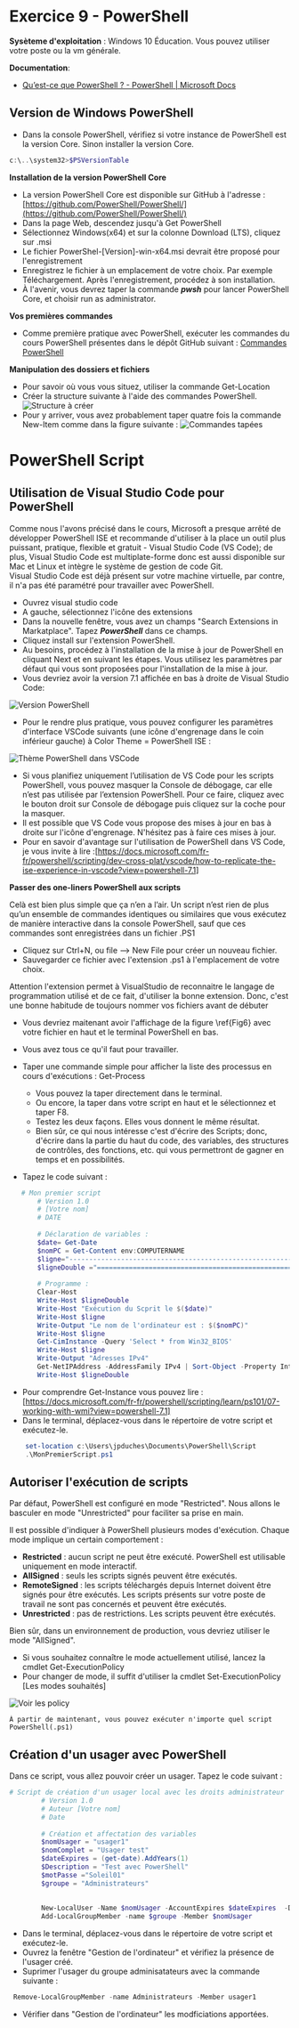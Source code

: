 ﻿# Exercice 9 - PowerShell

**Sysèteme d'exploitation** : Windows 10 Éducation. Vous pouvez utiliser votre poste ou la vm générale.

**Documentation**:

- [Qu’est-ce que PowerShell ? - PowerShell | Microsoft Docs](https://docs.microsoft.com/fr-fr/powershell/scripting/overview?view=powershell-7.1)



## Version de Windows PowerShell

- Dans la console PowerShell, vérifiez si votre instance de PowerShell est la version Core. Sinon installer la version Core.

```PowerShell
c:\..\system32>$PSVersionTable
```
**Installation de la version PowerShell Core**
- La version PowerShell Core est disponible sur GitHub à l'adresse : [https://github.com/PowerShell/PowerShell/](https://github.com/PowerShell/PowerShell/)
- Dans la page Web, descendez jusqu'à Get PowerShell
- Sélectionnez Windows(x64) et sur la colonne Download (LTS), cliquez sur .msi
- Le fichier PowerShel-[Version]-win-x64.msi devrait être proposé pour l'enregistrement
- Enregistrez le fichier à un emplacement de votre choix. Par exemple Téléchargement.
Après l'enregistrement, procédez à son installation.
- À l'avenir, vous devrez taper la commande ***pwsh*** pour lancer PowerShell Core,  et choisir run as administrator.

**Vos premières commandes**
- Comme première pratique avec PowerShell, exécuter les commandes du cours PowerShell  présentes dans le dépôt GitHub suivant :
[Commandes PowerShell](https://github.com/jpduchesneauCegep/420-W44-SF-4391/blob/master/Module06_Scripts/CmdPowerShellCoursTheorique.md)

**Manipulation des dossiers et fichiers**

- Pour savoir où vous vous situez, utiliser la commande Get-Location
- Créer la structure suivante à l'aide des commandes PowerShell.
![Structure à créer](./Structure.png)
- Pour y arriver, vous avez probablement taper quatre fois la commande New-Item comme dans la figure suivante : 
![Commandes tapées](./Resultat.png)

# PowerShell Script

## Utilisation de Visual Studio Code pour PowerShell

Comme nous l'avons précisé dans le cours, Microsoft a presque arrêté de développer PowerShell ISE et recommande d'utiliser à la place un outil plus puissant, pratique, flexible et gratuit - Visual Studio Code (VS Code); de plus, Visual Studio Code est multiplate-forme donc est aussi disponible sur Mac et Linux et intègre le système de gestion de code Git.	
Visual Studio Code est déjà présent sur votre machine virtuelle, par contre, il n'a pas été paramétré pour travailler avec PowerShell.

- Ouvrez visual studio code
- A gauche, sélectionnez  l'icône des extensions
- Dans la nouvelle fenêtre, vous avez un champs "Search Extensions in Markatplace". Tapez ***PowerShell*** dans ce champs.
- Cliquez install sur l'extension PowerShell.
- Au besoins, procédez à l'installation de la mise à jour de PowerShell en cliquant Next et en suivant les étapes. Vous utilisez les paramètres par défaut qui vous sont proposées pour l'installation de la mise à jour.
- Vous devriez avoir la version 7.1 affichée en bas  à droite de Visual Studio Code: 

![Version PowerShell](versionPS.png)

- Pour le rendre plus pratique, vous pouvez configurer les paramètres d'interface VSCode suivants (une icône d'engrenage dans le coin inférieur gauche) à Color Theme = PowerShell ISE :

![Thème PowerShell dans VSCode](themeVScode.png)

- Si vous planifiez uniquement l’utilisation de VS Code pour les scripts PowerShell, vous pouvez masquer la Console de débogage, car elle n’est pas utilisée par l’extension PowerShell. Pour ce faire, cliquez avec le bouton droit sur Console de débogage puis cliquez sur la coche pour la masquer.
- Il est possible que VS Code vous propose des mises à jour en bas à droite sur l'icône d'engrenage. N'hésitez pas à faire ces mises à jour.
- 	Pour en savoir d'avantage sur l'utilisation de PowerShell dans VS Code, je vous invite à lire :[https://docs.microsoft.com/fr-fr/powershell/scripting/dev-cross-plat/vscode/how-to-replicate-the-ise-experience-in-vscode?view=powershell-7.1]
	
**Passer des one-liners PowerShell aux scripts**

 Celà est bien plus simple que ça n’en a l’air. Un script n’est rien de plus qu’un ensemble de commandes identiques ou similaires que vous exécutez de manière interactive dans la console PowerShell, sauf que ces commandes sont enregistrées dans un fichier .PS1

- Cliquez sur Ctrl+N, ou file --> New File pour créer un nouveau fichier.
- Sauvegarder ce fichier avec l'extension .ps1 à l'emplacement de votre choix.

Attention l'extension permet à VisualStudio de reconnaitre le langage de programmation utilisé et de ce fait, d'utiliser la bonne extension. Donc, c'est une bonne habitude de toujours nommer vos fichiers avant de débuter

- Vous devriez maitenant avoir l'affichage de la figure \ref{Fig6} avec votre fichier en haut et le terminal PowerShell en bas.
- Vous avez tous ce qu'il faut pour travailler.
- Taper une commande simple pour afficher la liste des processus en cours d'exécutions : Get-Process
    - Vous pouvez la taper directement dans le terminal.
	-  Ou encore, la taper dans votre script en haut et le sélectionnez et taper F8.
	- Testez les deux façons. Elles vous donnent le même résultat.
	- Bien sûr, ce qui nous intéresse c'est d'écrire des Scripts; donc, d'écrire dans la partie du haut du code, des variables, des structures de contrôles, des fonctions, etc. qui vous permettront de gagner en temps et en possibilités.
	
- Tapez le code suivant : 
 ```PowerShell
	# Mon premier script
		# Version 1.0
		# [Votre nom]
		# DATE
		
		# Déclaration de variables :
		$date= Get-Date
		$nomPC = Get-Content env:COMPUTERNAME
		$ligne="------------------------------------------------------------------"
		$ligneDouble ="================================================================"
		
		# Programme :
		Clear-Host
		Write-Host $ligneDouble
		Write-Host "Exécution du Scprit le $($date)"
		Write-Host $ligne
		Write-Output "Le nom de l'ordinateur est : $($nomPC)"
		Write-Host $ligne
		Get-CimInstance -Query 'Select * from Win32_BIOS'
		Write-Host $ligne
		Write-Output "Adresses IPv4"
		Get-NetIPAddress -AddressFamily IPv4 | Sort-Object -Property InterfaceIndex | Format-Table 
		Write-Host $ligneDouble
```
- Pour comprendre Get-Instance vous pouvez lire :  [https://docs.microsoft.com/fr-fr/powershell/scripting/learn/ps101/07-working-with-wmi?view=powershell-7.1]
- Dans le terminal, déplacez-vous dans le répertoire de votre script et exécutez-le.

```PowerShell
    set-location c:\Users\jpduches\Documents\PowerShell\Script
    .\MonPremierScript.ps1
```

## Autoriser l'exécution de scripts

Par défaut, PowerShell est configuré en mode "Restricted". Nous allons le basculer en mode "Unrestricted" pour faciliter sa prise en main.

Il est possible d'indiquer à PowerShell plusieurs modes d'exécution. Chaque mode implique un certain comportement :
- **Restricted** : aucun script ne peut être exécuté. PowerShell est utilisable uniquement en mode interactif.
- **AllSigned** : seuls les scripts signés peuvent être exécutés.
- **RemoteSigned** : les scripts téléchargés depuis Internet doivent être signés pour être exécutés. Les scripts présents sur votre poste de travail ne sont pas concernés et peuvent être exécutés.
- **Unrestricted** : pas de restrictions. Les scripts peuvent être exécutés.
 
Bien sûr, dans un environnement de production, vous devriez utiliser le mode "AllSigned".

- Si vous souhaitez connaître le mode actuellement utilisé, lancez la cmdlet Get-ExecutionPolicy
- Pour changer de mode, il suffit d'utiliser la cmdlet Set-ExecutionPolicy [Les modes souhaités]

![Voir les policy](policy.png)

	À partir de maintenant, vous pouvez exécuter n'importe quel script PowerShell(.ps1)

## Création d'un usager avec PowerShell


Dans ce script, vous allez pouvoir créer un usager.
Tapez le code suivant :

```PowerShell
# Script de création d'un usager local avec les droits administrateur
		# Version 1.0
		# Auteur [Votre nom]
		# Date
		
		# Création et affectation des variables
		$nomUsager = "usager1"
		$nomComplet = "Usager test"
		$dateExpires = (get-date).AddYears(1)
		$Description = "Test avec PowerShell"
		$motPasse ="Soleil01"
		$groupe = "Administrateurs"
		
		
		New-LocalUser -Name $nomUsager -AccountExpires $dateExpires  -Description $Description -FullName $nomComplet -NoPassword
		Add-LocalGroupMember -name $groupe -Member $nomUsager
```

- Dans le terminal, déplacez-vous dans le répertoire de votre script et exécutez-le.
- Ouvrez la fenêtre "Gestion de l'ordinateur" et vérifiez la présence de l'usager créé.
- Suprimer l'usager du groupe adminisatateurs avec la commande suivante : 
```PowerShell
 Remove-LocalGroupMember -name Administrateurs -Member usager1
```
- Vérifier dans "Gestion de l'ordinateur" les modficiations apportées.
